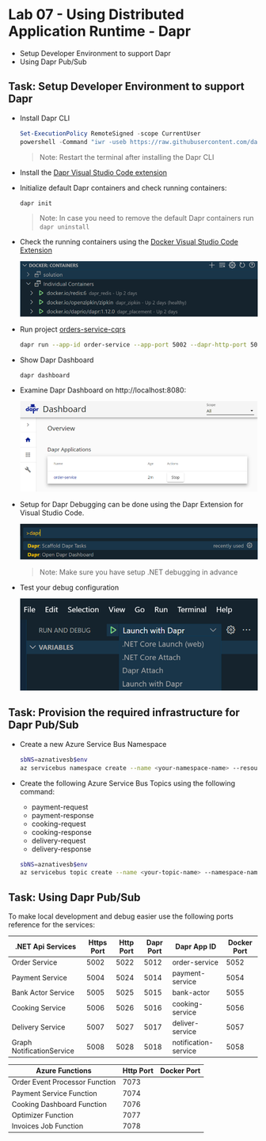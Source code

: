 # Lab 07 - Using Distributed Application Runtime - Dapr

- Setup Developer Environment to support Dapr
- Using Dapr Pub/Sub

## Task: Setup Developer Environment to support Dapr

- Install Dapr CLI

    ```powershell
    Set-ExecutionPolicy RemoteSigned -scope CurrentUser
    powershell -Command "iwr -useb https://raw.githubusercontent.com/dapr/cli/master/install/install.ps1 | iex"
    ```

    >Note: Restart the terminal after installing the Dapr CLI

- Install the [Dapr Visual Studio Code extension](https://docs.dapr.io/developing-applications/local-development/ides/vscode/vscode-dapr-extension/)    

- Initialize default Dapr containers and check running containers:

    ```bash
    dapr init
    ```

    >Note: In case you need to remove the default Dapr containers run `dapr uninstall` 

- Check the running containers using the [Docker Visual Studio Code Extension](https://marketplace.visualstudio.com/items?itemName=ms-azuretools.vscode-docker)

    ![dapr-init](_images/dapr-init.png)

- Run project [orders-service-cqrs](./starter/orders-service-cqrs/)

    ```bash
    dapr run --app-id order-service --app-port 5002 --dapr-http-port 5012 --resources-path './components' dotnet run
    ```
- Show Dapr Dashboard

    ```
    dapr dashboard
    ``` 

- Examine Dapr Dashboard on http://localhost:8080:

    ![dapr-dashboard](_images/dapr-dashboard.png)

- Setup for Dapr Debugging can be done using the Dapr Extension for Visual Studio Code. 

    ![dapr-debug](_images/dapr-debug.png)

    >Note: Make sure you have setup .NET debugging in advance

- Test your debug configuration

    ![launch-debug](_images/launch-debug.png)

## Task: Provision the required infrastructure for Dapr Pub/Sub

- Create a new Azure Service Bus Namespace

    ```bash
    sbNS=aznativesb$env
    az servicebus namespace create --name <your-namespace-name> --resource-group <your-resource-group-name> --location <your-location>
    ```

- Create the following Azure Service Bus Topics using the following command:

    - payment-request
    - payment-response
    - cooking-request
    - cooking-response
    - delivery-request
    - delivery-response

    ```bash
    sbNS=aznativesb$env
    az servicebus topic create --name <your-topic-name> --namespace-name <your-namespace-name> --resource-group <your-resource-group-name>
    ```

## Task: Using Dapr Pub/Sub

To make local development and debug easier use the following ports reference for the services:

| .NET Api Services         | Https Port | Http Port | Dapr Port | Dapr App ID          | Docker Port|
| -------                   | --------- | ---------- | --------- | -------------        | -----|
| Order Service             | 5002      | 5022       | 5012      | order-service        | 5052 |
| Payment Service           | 5004      | 5024       | 5014      | payment-service      | 5054 |
| Bank Actor Service        | 5005      | 5025       | 5015      | bank-actor           | 5055 |
| Cooking Service           | 5006      | 5026       | 5016      | cooking-service      | 5056 |
| Delivery Service          | 5007      | 5027       | 5017      | deliver-service      | 5057 |
| Graph NotificationService | 5008      | 5028       | 5018      | notification-service | 5058 |

 
| Azure Functions                 | Http Port | Docker Port|
| -------                         | --------- | ---------- | 
| Order Event Processor Function  | 7073      |            |	
| Payment Service Function        | 7074      |            | 
| Cooking Dashboard Function      | 7076      |            |
| Optimizer Function              | 7077      |            |
| Invoices Job Function           | 7078      |            |